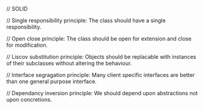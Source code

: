 // SOLID

// Single responsibility principle: The class should have a single responsibility.

// Open close principle: The class should be open for extension and close for modification.

// Liscov substitution principle: Objects should be replacable with instances of their subclasses without altering the behaviour.

// Interface segragation principle: Many client specific interfaces are better than one general purpose interface.

// Dependancy inversion principle: We should depend upon abstractions not upon concretions.

